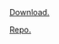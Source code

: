 <html>
<a href="Snake.exe">Download.</a>
<p><a href="https://github.com/gustason/Snake">Repo.</a></p>
</html
